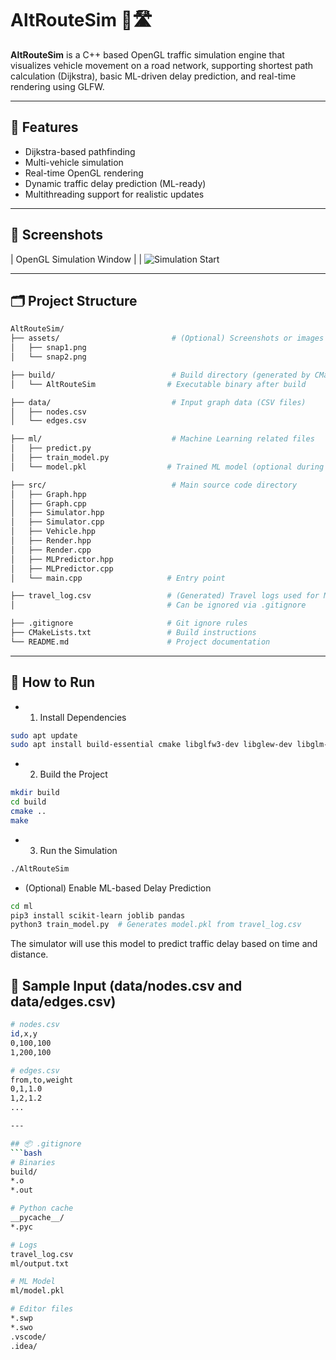 # AltRouteSim 🚗🛣️

**AltRouteSim** is a C++ based OpenGL traffic simulation engine that visualizes vehicle movement on a road network, supporting shortest path calculation (Dijkstra), basic ML-driven delay prediction, and real-time rendering using GLFW.

---

## 🎯 Features

- Dijkstra-based pathfinding
- Multi-vehicle simulation
- Real-time OpenGL rendering
- Dynamic traffic delay prediction (ML-ready)
- Multithreading support for realistic updates

---

## 📸 Screenshots

| OpenGL Simulation Window | 
| ![Simulation Start](/home/code-vc/AltRouteSim/assets) 

---

## 🗂️ Project Structure

```bash
AltRouteSim/
├── assets/                         # (Optional) Screenshots or images for README
│   ├── snap1.png
│   └── snap2.png

├── build/                          # Build directory (generated by CMake)
│   └── AltRouteSim                # Executable binary after build

├── data/                           # Input graph data (CSV files)
│   ├── nodes.csv
│   └── edges.csv

├── ml/                             # Machine Learning related files
│   ├── predict.py
│   ├── train_model.py
│   └── model.pkl                  # Trained ML model (optional during testing)

├── src/                            # Main source code directory
│   ├── Graph.hpp
│   ├── Graph.cpp
│   ├── Simulator.hpp
│   ├── Simulator.cpp
│   ├── Vehicle.hpp
│   ├── Render.hpp
│   ├── Render.cpp
│   ├── MLPredictor.hpp
│   ├── MLPredictor.cpp
│   └── main.cpp                   # Entry point

├── travel_log.csv                 # (Generated) Travel logs used for ML training
│                                  # Can be ignored via .gitignore

├── .gitignore                     # Git ignore rules
├── CMakeLists.txt                 # Build instructions
└── README.md                      # Project documentation
```
---

## 🚀 How to Run
- 1. Install Dependencies
```bash 
sudo apt update
sudo apt install build-essential cmake libglfw3-dev libglew-dev libglm-dev python3 python3-pip
```
- 2. Build the Project
```bash 
mkdir build
cd build
cmake ..
make
```
- 3. Run the Simulation
```bash
./AltRouteSim
```
-  (Optional) Enable ML-based Delay Prediction
```bash
cd ml
pip3 install scikit-learn joblib pandas
python3 train_model.py  # Generates model.pkl from travel_log.csv
```
The simulator will use this model to predict traffic delay based on time and distance.

## 🔁 Sample Input (data/nodes.csv and data/edges.csv)
```bash
# nodes.csv
id,x,y
0,100,100
1,200,100

# edges.csv
from,to,weight
0,1,1.0
1,2,1.2
...

---

## 📦 .gitignore
```bash
# Binaries
build/
*.o
*.out

# Python cache
__pycache__/
*.pyc

# Logs
travel_log.csv
ml/output.txt

# ML Model
ml/model.pkl

# Editor files
*.swp
*.swo
.vscode/
.idea/
```
